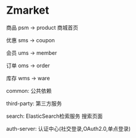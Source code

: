 # Zmarket
商品 psm -> product  商城首页

优惠 sms -> coupon

会员 ums -> member

订单 oms -> order

库存 wms -> ware

common: 公共依赖

third-party: 第三方服务

search: ElasticSearch检索服务  搜索页面

auth-server: 认证中心(社交登录,OAuth2.0,单点登录)